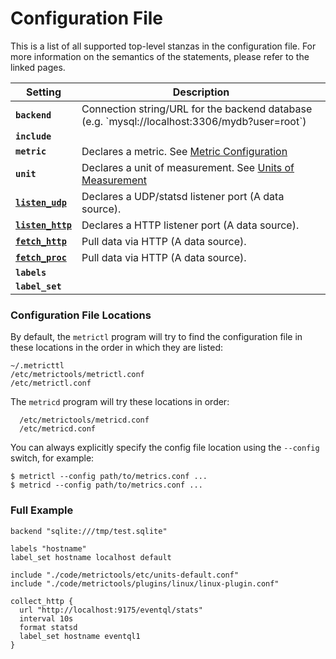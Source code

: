 Configuration File
==================

This is a list of all supported top-level stanzas in the configuration file.
For more information on the semantics of the statements, please refer to the
linked pages.

<table>
  <thead>
    <tr>
      <th>Setting</th>
      <th>Description</th>
    </tr>
  </thead>
  <tbody>
    <tr>
      <td><code><strong>backend</strong></code></td>
      <td>Connection string/URL for the backend database (e.g. `mysql://localhost:3306/mydb?user=root`)</td>
    </tr>
    <tr>
      <td><code><strong>include</strong></code></td>
      <td></td>
    </tr>
    <tr>
      <td><code><strong>metric</strong></code></td>
      <td>Declares a metric. See <a href="/documentation/metric-configuration">Metric Configuration</a></td>
    </tr>
    <tr>
      <td><code><strong>unit</strong></code></td>
      <td>Declares a unit of measurement. See <a href="/documentation/units">Units of Measurement</a></td>
    </tr>
    <tr>
      <td><code><strong><a href="/documentation/collect-data-via-statsd">listen_udp</a></strong></code></td>
      <td>Declares a UDP/statsd listener port (A data source).</td>
    </tr>
    <tr>
      <td><code><strong><a href="/documentation/collect-data-via-http">listen_http</a></strong></code></td>
      <td>Declares a HTTP listener port (A data source).</td>
    </tr>
    <tr>
      <td><code><strong><a href="/documentation/collect-data-via-http">fetch_http</a></strong></code></td>
      <td>Pull data via HTTP (A data source).</td>
    </tr>
    <tr>
      <td><code><strong><a href="/documentation/collect-data-via-shell">fetch_proc</a></strong></code></td>
      <td>Pull data via HTTP (A data source).</td>
    </tr>
    <tr>
      <td><code><strong>labels</strong></code></td>
      <td></td>
    </tr>
    <tr>
      <td><code><strong>label_set</strong></code></td>
      <td></td>
    </tr>
  </tbody>
</table>


### Configuration File Locations

By default, the `metrictl` program will try to find the configuration file in
these locations in the order in which they are listed:

    ~/.metricttl
    /etc/metrictools/metrictl.conf
    /etc/metrictl.conf

The `metricd` program will try these locations in order:

      /etc/metrictools/metricd.conf
      /etc/metricd.conf

You can always explicitly specify the config file location using the `--config`
switch, for example:

    $ metrictl --config path/to/metrics.conf ...
    $ metricd --config path/to/metrics.conf ...


### Full Example


    backend "sqlite:///tmp/test.sqlite"

    labels "hostname"
    label_set hostname localhost default

    include "./code/metrictools/etc/units-default.conf"
    include "./code/metrictools/plugins/linux/linux-plugin.conf"

    collect_http {
      url "http://localhost:9175/eventql/stats"
      interval 10s
      format statsd
      label_set hostname eventql1
    }
